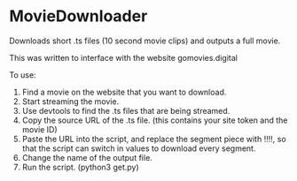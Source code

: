 # MovieDownloader
Downloads short .ts files (10 second movie clips) and outputs a full movie.

This was written to interface with the website gomovies.digital

To use:
1. Find a movie on the website that you want to download.
1. Start streaming the movie. 
1. Use devtools to find the .ts files that are being streamed.
1. Copy the source URL of the .ts file. (this contains your site token and the movie ID)
1. Paste the URL into the script, and replace the segment piece with !!!!, so that the script can switch in values to download every segment. 
1. Change the name of the output file. 
1. Run the script. (python3 get.py)
